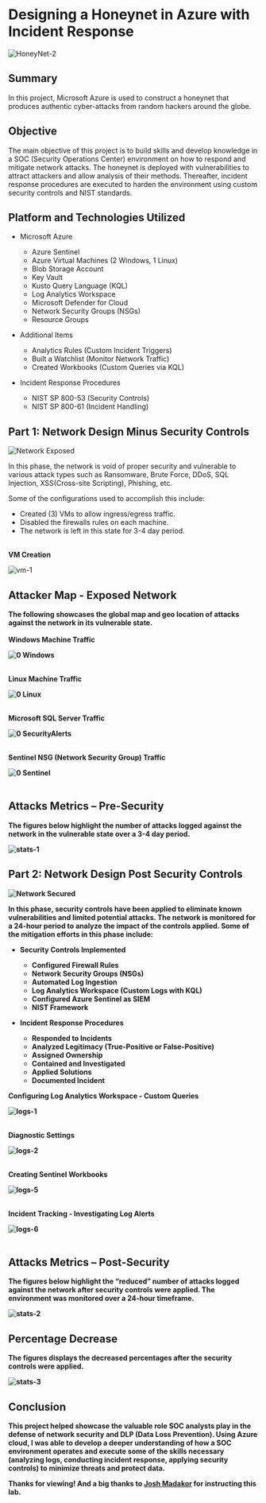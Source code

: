 # Designing a Honeynet in Azure with Incident Response
![HoneyNet-2](https://i.imgur.com/4ItmMCq.jpg)
## Summary

In this project, Microsoft Azure is used to construct a honeynet that produces authentic cyber-attacks from random hackers around the globe.  
## Objective
The main objective of this project is to build skills and develop knowledge in a SOC (Security Operations Center) environment on how to respond and mitigate network attacks. The honeynet is deployed with vulnerabilities to attract attackers and allow analysis of their methods. Thereafter, incident response procedures are executed to harden the environment using custom security controls and NIST standards. 

## Platform and Technologies Utilized

- Microsoft Azure
  - Azure Sentinel
  - Azure Virtual Machines (2 Windows, 1 Linux)
  - Blob Storage Account
  - Key Vault
  - Kusto Query Language (KQL)
  - Log Analytics Workspace
  - Microsoft Defender for Cloud
  - Network Security Groups (NSGs)
  - Resource Groups
  
- Additional Items
  - Analytics Rules (Custom Incident Triggers) 
  - Built a Watchlist (Monitor Network Traffic)
  - Created Workbooks (Custom Queries via KQL) 

- Incident Response Procedures
  - NIST SP 800-53 (Security Controls)
  - NIST SP 800-61 (Incident Handling) 
## Part 1: Network Design Minus Security Controls
![Network Exposed](https://i.imgur.com/XuL4age.jpg)

In this phase, the network is void of proper security and vulnerable to various attack types such as Ransomware, Brute Force, DDoS, SQL Injection, XSS(Cross-site Scripting), Phishing, etc.

Some of the configurations used to accomplish this include: 

-	Created (3) VMs to allow ingress/egress traffic.
-	Disabled the firewalls rules on each machine.
- The network is left in this state for 3-4 day period. 
<br/>
<b>VM Creation</b>

![vm-1](https://i.imgur.com/xvNnIkY.jpg)


## Attacker Map - Exposed Network
<b>The following showcases the global map and geo location of attacks against the network in its vulnerable state.
<br/>
<br/>
<b>Windows Machine Traffic
  
![0 Windows](https://i.imgur.com/AkJei4G.jpg)
<br/>
<br/>

<b>Linux Machine Traffic
  
![0 Linux](https://i.imgur.com/031X03K.jpg)
<br/>
<br/>

<b>Microsoft SQL Server Traffic
  
![0 SecurityAlerts](https://i.imgur.com/M9N6OAh.jpg)
<br/>
<br/>

<b>Sentinel NSG (Network Security Group) Traffic
  
![0 Sentinel](https://i.imgur.com/GFyOqMP.jpg)
<br/>
<br/>
## Attacks Metrics – Pre-Security
The figures below highlight the number of attacks logged against the network in the vulnerable state over a 3-4 day period.
  
![stats-1](https://i.imgur.com/j6AZHt4.jpg)

## Part 2: Network Design Post Security Controls
![Network Secured](https://i.imgur.com/5FPEDlL.jpg)

In this phase, security controls have been applied to eliminate known vulnerabilities and limited potential attacks. 
The network is monitored for a 24-hour period to analyze the impact of the controls applied. Some of the mitigation efforts in this phase include:
- Security Controls Implemented
  - Configured Firewall Rules
  - Network Security Groups (NSGs)
  - Automated Log Ingestion
  - Log Analytics Workspace (Custom Logs with KQL)
  - Configured Azure Sentinel as SIEM
  - NIST Framework

- Incident Response Procedures
  - Responded to Incidents
  - Analyzed Legitimacy (True-Positive or False-Positive)
  - Assigned Ownership
  - Contained and Investigated
  - Applied Solutions
  - Documented Incident


<b>Configuring Log Analytics Workspace - Custom Queries
  
![logs-1](https://i.imgur.com/1Ax4EIZ.jpg)
<br/>
<br/>
  
<b>Diagnostic Settings
  
![logs-2](https://i.imgur.com/5LG3gzI.jpg)
<br/>
<br/>
  
<b>Creating Sentinel Workbooks
  
![logs-5](https://i.imgur.com/m3CZGQQ.jpg)
<br/>
<br/>
  
<b>Incident Tracking - Investigating Log Alerts
  
![logs-6](https://i.imgur.com/rqPQFU1.jpg)
<br/>
<br/>
  
## Attacks Metrics – Post-Security
The figures below highlight the “reduced” number of attacks logged against the network after security controls were applied. 
The environment was monitored over a 24-hour timeframe.
  
![stats-2](https://i.imgur.com/4I8zWWp.jpg)

## Percentage Decrease 
   
The figures displays the decreased percentages after the security controls were applied.
  
![stats-3](https://i.imgur.com/y7W1fwR.jpg)

## Conclusion

This project helped showcase the valuable role SOC analysts play in the defense of network security and DLP (Data Loss Prevention). Using Azure cloud, I was able to develop a deeper understanding of how a SOC environment operates and execute some of the skills necessary (analyzing logs, conducting incident response, applying security controls) to minimize threats and protect data. 

Thanks for viewing! 
And a big thanks to <a href="https://www.youtube.com/@JoshMadakor">Josh Madakor</a> for instructing this lab. 
